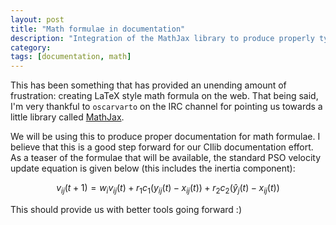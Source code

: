 ```yaml
---
layout: post
title: "Math formulae in documentation"
description: "Integration of the MathJax library to produce properly typeset formulae on the documentation site."
category:
tags: [documentation, math]
---
```


This has been something that has provided an unending amount of frustration: creating LaTeX style math
formula on the web. That being said, I'm very thankful to `oscarvarto` on the IRC channel for pointing us
towards a little library called [MathJax](http://www.mathjax.org/ "MathJax").

We will be using this to produce proper documentation for math formulae. I believe that this is
a good step forward for our CIlib documentation effort. As a teaser of the formulae that will
be available, the standard PSO velocity update equation is given below (this includes the
inertia component):

$$v_{ij}(t+1) = w_i v_{ij}(t) + r_1 c_1 (y_{ij}(t) - x_{ij}(t)) + r_2 c_2 (\hat{y}_{j}(t) - x_{ij}(t))$$

This should provide us with better tools going forward :)
